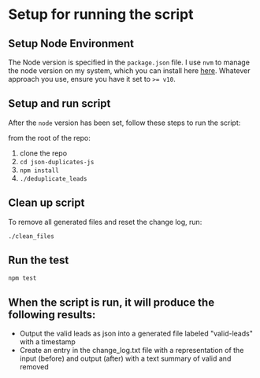 # Setup for running the script

## Setup Node Environment

The Node version is specified in the `package.json` file. I use `nvm` to manage
the node version on my system, which you can install here [here](https://github.com/nvm-sh/nvm).  Whatever approach you use, ensure you have it set to `>= v10`.

## Setup and run script

After the `node` version has been set, follow these steps to run the script:

from the root of the repo:

1. clone the repo
2. `cd json-duplicates-js`
3. `npm install`
5. `./deduplicate_leads`

## Clean up script

To remove all generated files and reset the change log, run:

`./clean_files`

## Run the test

`npm test`

## When the script is run, it will produce the following results:
- Output the valid leads as json into a generated file labeled "valid-leads"
  with a timestamp
- Create an entry in the change_log.txt file with a representation
  of the input (before) and output (after) with a text summary of valid and removed
